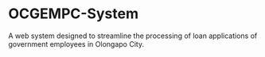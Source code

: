 # OCGEMPC-System
A web system designed to streamline the processing of loan applications of government employees in Olongapo City.
